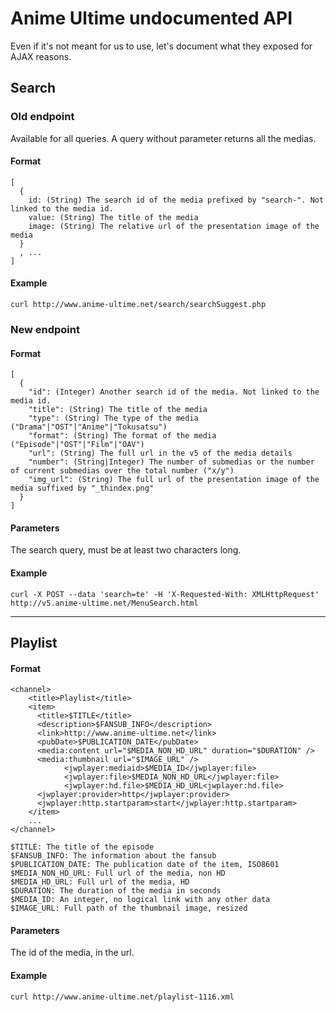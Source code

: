 Anime Ultime undocumented API
=============================

Even if it's not meant for us to use, let's document what they exposed for AJAX reasons.

Search
------

### Old endpoint


Available for all queries.
A query without parameter returns all the medias.

#### Format

```
[
  {
    id: (String) The search id of the media prefixed by "search-". Not linked to the media id.
    value: (String) The title of the media
    image: (String) The relative url of the presentation image of the media
  }
  , ...
]
```

#### Example

```
curl http://www.anime-ultime.net/search/searchSuggest.php
```


### New endpoint

#### Format

```
[
  {
    "id": (Integer) Another search id of the media. Not linked to the media id.
    "title": (String) The title of the media
    "type": (String) The type of the media ("Drama"|"OST"|"Anime"|"Tokusatsu")
    "format": (String) The format of the media ("Episode"|"OST"|"Film"|"OAV")
    "url": (String) The full url in the v5 of the media details
    "number": (String|Integer) The number of submedias or the number of current submedias over the total number ("x/y")
    "img_url": (String) The full url of the presentation image of the media suffixed by "_thindex.png"
  }
]
```

#### Parameters

The search query, must be at least two characters long.

#### Example

```
curl -X POST --data 'search=te' -H 'X-Requested-With: XMLHttpRequest' http://v5.anime-ultime.net/MenuSearch.html
```

------------------------


Playlist
--------

#### Format

```
<channel>
    <title>Playlist</title>
    <item>
      <title>$TITLE</title>
      <description>$FANSUB_INFO</description>
      <link>http://www.anime-ultime.net</link>
      <pubDate>$PUBLICATION_DATE</pubDate>
      <media:content url="$MEDIA_NON_HD_URL" duration="$DURATION" />
      <media:thumbnail url="$IMAGE_URL" />
            <jwplayer:mediaid>$MEDIA_ID</jwplayer:file>
            <jwplayer:file>$MEDIA_NON_HD_URL</jwplayer:file>
            <jwplayer:hd.file>$MEDIA_HD_URL<jwplayer:hd.file>
      <jwplayer:provider>http</jwplayer:provider>
      <jwplayer:http.startparam>start</jwplayer:http.startparam>
    </item>
    ...
</channel>

$TITLE: The title of the episode
$FANSUB_INFO: The information about the fansub
$PUBLICATION_DATE: The publication date of the item, ISO8601
$MEDIA_NON_HD_URL: Full url of the media, non HD
$MEDIA_HD_URL: Full url of the media, HD
$DURATION: The duration of the media in seconds
$MEDIA_ID: An integer, no logical link with any other data
$IMAGE_URL: Full path of the thumbnail image, resized
```

#### Parameters

The id of the media, in the url.

#### Example

```
curl http://www.anime-ultime.net/playlist-1116.xml
```

